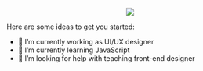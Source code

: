 
<p align="center">
  <img src="https://media-exp1.licdn.com/dms/image/C4E16AQF68lZb3j1rxQ/profile-displaybackgroundimage-shrink_350_1400/0/1628664043385?e=1634774400&v=beta&t=Xo3dbQqxaZT7thaaKlyO7aFdnT2-SCpmk6uU7Z35byk" />
</p>

Here are some ideas to get you started:

- 🔭 I’m currently working as UI/UX designer 
- 🌱 I’m currently learning JavaScript
- 🤔 I’m looking for help with teaching front-end designer

